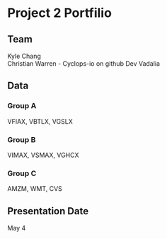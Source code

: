 # Project 2 Portfilio  

## Team
Kyle Chang  
Christian Warren  - Cyclops-io on github
Dev Vadalia

## Data


### Group A
VFIAX, VBTLX, VGSLX  

### Group B
VIMAX, VSMAX, VGHCX  

### Group C
AMZM, WMT, CVS

## Presentation Date

May 4  